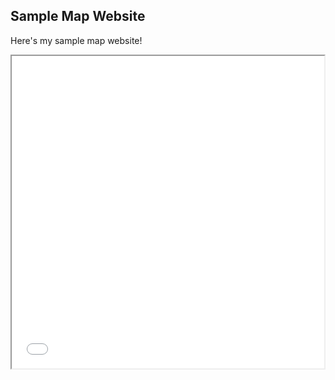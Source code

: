 ## Sample Map Website

Here's my sample map website!

<iframe src="map_v2.html" height="500" width="500"></iframe>
